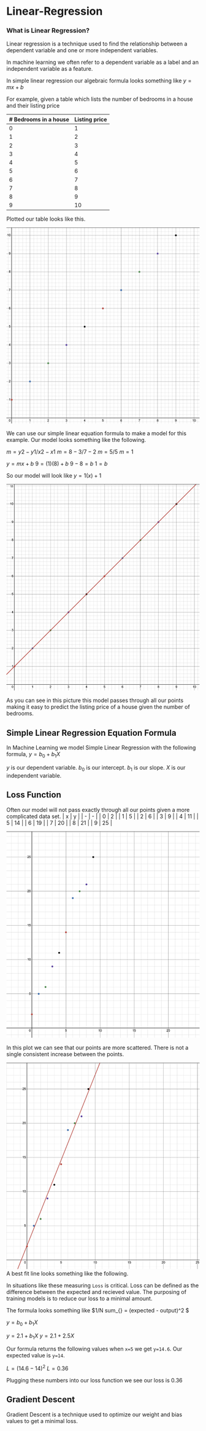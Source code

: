 # Linear-Regression

### What is Linear Regression?

Linear regression is a technique used to find the relationship between a dependent variable and one or more independent variables.

In machine learning we often refer to a dependent variable as a label and an independent variable as a feature.

In simple linear regression our algebraic formula looks something like $y = mx + b$

For example, given a table which lists the number of bedrooms in a house and their listing price

| # Bedrooms in a house | Listing price |
| --------------------- | ------------- |
| 0                     | 1             |
| 1                     | 2             |
| 2                     | 3             |
| 3                     | 4             |
| 4                     | 5             |
| 5                     | 6             |
| 6                     | 7             |
| 7                     | 8             |
| 8                     | 9             |
| 9                     | 10            |

Plotted our table looks like this.

![Bedrooms and Prices Plot](/images/plot.png)

We can use our simple linear equation formula to make a model for this example. Our model looks something like the following.

$m = y2 - y1 / x2 - x1$
$m= 8 - 3 / 7 - 2$
$m= 5 / 5$
$m= 1$

$y = mx + b$
$9 = (1)(8) + b$
$9 - 8 = b$
$1 = b$

So our model will look like $y = 1(x) + 1$

![Line of Best Fit](/images/lineOfBestFit.png)

As you can see in this picture this model passes through all our points making it easy to predict the listing price of a house given the number of bedrooms.

## Simple Linear Regression Equation Formula

In Machine Learning we model Simple Linear Regression with the following formula,
$y=b_{0} + b_{1}X$

$y$ is our dependent variable.
$b_{0}$ is our intercept.
$b_{1}$ is our slope.
$X$ is our independent variable.

## Loss Function

Often our model will not pass exactly through all our points given a more complicated data set.
| x | y |
| - | - |
| 0 | 2 |
| 1 | 5 |
| 2 | 6 |
| 3 | 9 |
| 4 | 11 |
| 5 | 14 |
| 6 | 19 |
| 7 | 20 |
| 8 | 21 |
| 9 | 25 |

![Different Slopes](/images/differentSlopes.png)

In this plot we can see that our points are more scattered. There is not a single consistent increase between the points.

![Rough Model](/images/RoughLine.png)
A best fit line looks something like the following.

In situations like these measuring `Loss` is critical. Loss can be defined as the difference between the expected and recieved value. The purposing of training models is to reduce our loss to a minimal amount.

The formula looks something like
$1/N sum_{} = (expected - output)^2 $

$y=b_{0} + b_{1}X$

$y=2.1 + b_{1}X$
$y=2.1 + 2.5X$

Our formula returns the following values when `x=5` we get `y=14.6`. Our expected value is `y=14`.

$L=(14.6 - 14)^2$
$L=0.36$

Plugging these numbers into our loss function we see our loss is $0.36$


## Gradient Descent 
Gradient Descent is a technique used to optimize our weight and bias values to get a minimal loss.




